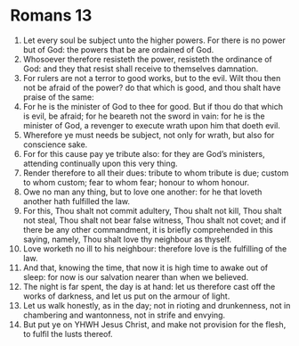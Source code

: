 ﻿# Romans 13
1. Let every soul be subject unto the higher powers. For there is no power but of God: the powers that be are ordained of God. 
2. Whosoever therefore resisteth the power, resisteth the ordinance of God: and they that resist shall receive to themselves damnation. 
3. For rulers are not a terror to good works, but to the evil. Wilt thou then not be afraid of the power? do that which is good, and thou shalt have praise of the same: 
4. For he is the minister of God to thee for good. But if thou do that which is evil, be afraid; for he beareth not the sword in vain: for he is the minister of God, a revenger to execute wrath upon him that doeth evil. 
5. Wherefore ye must needs be subject, not only for wrath, but also for conscience sake. 
6. For for this cause pay ye tribute also: for they are God’s ministers, attending continually upon this very thing. 
7. Render therefore to all their dues: tribute to whom tribute is due; custom to whom custom; fear to whom fear; honour to whom honour. 
8. Owe no man any thing, but to love one another: for he that loveth another hath fulfilled the law. 
9. For this, Thou shalt not commit adultery, Thou shalt not kill, Thou shalt not steal, Thou shalt not bear false witness, Thou shalt not covet; and if there be any other commandment, it is briefly comprehended in this saying, namely, Thou shalt love thy neighbour as thyself. 
10. Love worketh no ill to his neighbour: therefore love is the fulfilling of the law. 
11. And that, knowing the time, that now it is high time to awake out of sleep: for now is our salvation nearer than when we believed. 
12. The night is far spent, the day is at hand: let us therefore cast off the works of darkness, and let us put on the armour of light. 
13. Let us walk honestly, as in the day; not in rioting and drunkenness, not in chambering and wantonness, not in strife and envying. 
14. But put ye on YHWH Jesus Christ, and make not provision for the flesh, to fulfil the lusts thereof. 
